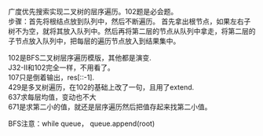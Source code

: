 广度优先搜索实现二叉树的层序遍历。102题是必会题。  
步骤：首先将根结点放到队列中，然后不断遍历。 首先拿出根节点，如果左右子树不为空，就将其放入队列中。然后再将第二层的节点从队列中拿走，将第二层的子节点放入队列中，把每层的遍历节点放入到结果集中。


102是BFS二叉树层序遍历模版，其他都是演变.      
J32-II和102完全一样，不用看了。  
107只是倒着输出，res[::-1].     
429是多叉树遍历，在102的基础上改了一句，且用了extend.         
637求每层均值，变动也不大    
671是求第二小的值，就还是层序遍历然后把值存起来找第二小值。  



BFS注意：while queue， queue.append(root)
